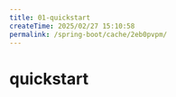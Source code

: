 ```yaml
---
title: 01-quickstart
createTime: 2025/02/27 15:10:58
permalink: /spring-boot/cache/2eb0pvpm/
---
```


# quickstart
